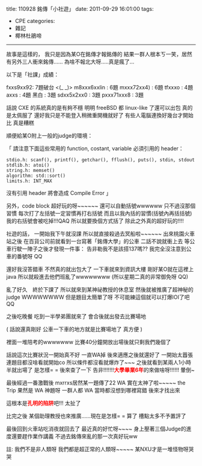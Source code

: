 title: 110928 銘傳「小社遊」
date: 2011-09-29 16:01:00
tags:
- CPE
categories:
- 雜記
- 椰林杜鵑啼
---

故事是這樣的，
我只是因為某O在銘傳才報銘傳的
結果一群人根本ㄎ一笑，居然有另外三人衝來銘傳......
為啥不報北大呀.....真是瘋了...

以下是「社課」成績：

fxxs9xx92: 7題破台 <(_ _)>
m8xxx6xxlin : 6題
mxxx72xx4) : 6題
tfxxxo : 4題
axxs : 4題
黑白 : 3題
sdxx5x2xx0 : 3題
pxxx71xxx8 : 3題

<!-- more -->

話說 CXE 的系統真的是有夠不穩
明明 freeBSD 都 linux-like 了還可以出包
真的是太佩服了
還好我只是不能登入稍微重開機就好了
有些人電腦連換好幾台才開始比
真是糟糕

順便給某O附上一般的judge的環境：

「
請注意下面這些常用的 function, costant, variable 必須引用的 header：

```
stdio.h: scanf(), printf(), getchar(), fflush(), puts(), stdin, stdout
stdlib.h: atoi()
string.h: memset()
algorithm: std::sort()
limits.h: INT_MAX
```

沒有引用 header 將會造成 Compile Error
」

另外，code block 超好玩的呀\~\~\~\~\~\~
還可以自動括號wwwwww
只不過沒那個習慣
每次打了左括號一定習慣再打右括號
而且以我內括的習慣(括號內再括括號)
我的右括號會被吃掉!!!QAQ
所以就要換個方式括了
除此之外真的超好玩的!!!!

社遊的話，
一開始我下午就沒課
所以就直接殺過去冥船啦\~\~\~\~\~\~
出來桃園火車站之後
在百貨公司前就看到一台寫著「銘傳大學」的公車
二話不說就衝上去
等公車行駛一陣子之後才發現一件事：
告非勒我不是該搭137嗎??
我完全沒注意到公車的番號呀 QQ

還好我沒答錯車
不然真的就出包大了
一下車就來到資訊大樓
剛好某O就在這裡上java
所以就殺進去他們班亂了wwwwwwww
(所以星期二真的非常御免呀 QQ)

亂了好久　終於下課了
所以就來到某神祕教授的休息室
然後就被推廣了超神秘的judge WWWWWWWW
但是題目太簡單了呀
不可能練這個就可以打爆IOI了吧QQ

之後吃晚餐
吃到一半學弟團就來了
會合後就出發去比賽場地

(
話說還真剛好
公車一下車的地方就是比賽場地了
真方便
)

裡面一堆陪考的wwwwwww
比賽40分鐘開放出場後就只剩我們幾個了

話說這次比賽狀況一開始真不好
一直WA掉
後來適應之後就還好了
一開始太囂張連題目都沒啥看就開始co
所以條件都沒看就爆炸了\~\~\~
之後就看到某兩人1小時半就出場了
是怎樣= =
後來查了一下
告非!!!!!!!<span style="color: red;"><strong>大學畢業6年</strong></span>的來做啥呀!!!!!!
暈倒\~

最後經過一番激戰後
mxrrxs居然某一題傳了22 WA 實在太神了啦\~\~\~\~\~
the Trip 果然是 WA 神題呀
一群人都 WA
當時都沒想到哪裡寫錯
後來才找出來

這根本是<span style="color: red;"><strong>孔明的陷阱</strong></span>吧!!!
太扯了

比完之後
某個助理教授也來推廣......現在是怎樣= =
算了
槽點太多不予置評了

最後回到火車站吃消夜就回去了
最近真的好忙呀\~\~\~\~
身上壓著三個Judge的進度還要趕作業作講義
不過去銘傳來亂的那一次真好玩ww

註: 我們不是非人類呀
我們都是超正常的人類呀\~\~\~\~\~
某NXU才是一堆怪物呀哭哭